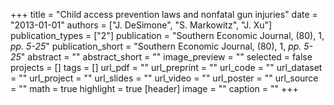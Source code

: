 +++
title = "Child access prevention laws and nonfatal gun injuries"
date = "2013-01-01"
authors = ["J. DeSimone", "S. Markowitz", "J. Xu"]
publication_types = ["2"]
publication = "Southern Economic Journal, (80), 1, _pp. 5-25_"
publication_short = "Southern Economic Journal, (80), 1, _pp. 5-25_"
abstract = ""
abstract_short = ""
image_preview = ""
selected = false
projects = []
tags = []
url_pdf = ""
url_preprint = ""
url_code = ""
url_dataset = ""
url_project = ""
url_slides = ""
url_video = ""
url_poster = ""
url_source = ""
math = true
highlight = true
[header]
image = ""
caption = ""
+++
